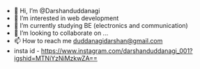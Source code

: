 - 👋 Hi, I’m @Darshanduddanagi
- 👀 I’m interested in web development
- 🌱 I’m currently studying BE  (electronics and communication)
- 💞️ I’m looking to collaborate on ...
- 📫 How to reach me  duddanagidarshan@gmail.com
- insta id - https://www.instagram.com/darshanduddanagi_001?igshid=MTNiYzNiMzkwZA==
<!---
Darshanduddanagi/Darshanduddanagi is a ✨ special ✨ repository because its `README.md` (this file) appears on your GitHub profile.
You can click the Preview link to take a look at your changes.
--->
